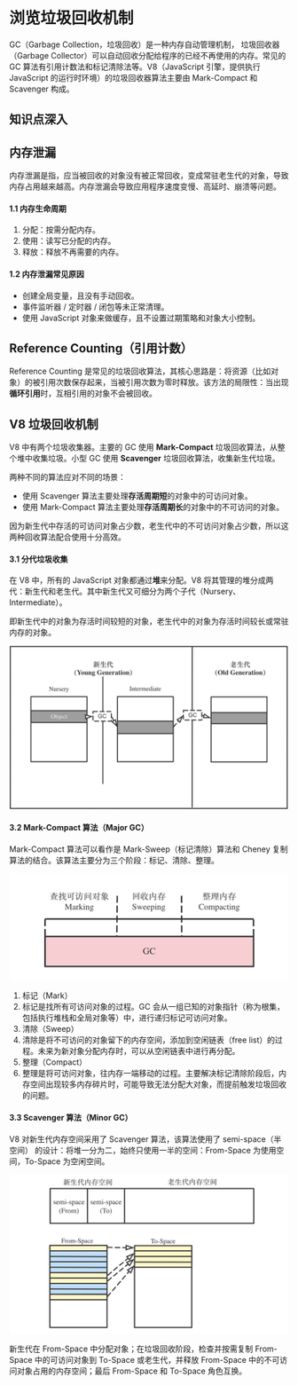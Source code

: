 # 浏览垃圾回收机制

GC（Garbage Collection，垃圾回收）是一种内存自动管理机制， 垃圾回收器（Garbage Collector）可以自动回收分配给程序的已经不再使用的内存。常见的 GC 算法有引用计数法和标记清除法等。V8（JavaScript 引擎，提供执行 JavaScript 的运行时环境）的垃圾回收器算法主要由 Mark-Compact 和 Scavenger 构成。

## 知识点深入

## 内存泄漏

内存泄漏是指，应当被回收的对象没有被正常回收，变成常驻老生代的对象，导致内存占用越来越高。内存泄漏会导致应用程序速度变慢、高延时、崩溃等问题。

#### 1.1 内存生命周期

1. 分配：按需分配内存。
2. 使用：读写已分配的内存。
3. 释放：释放不再需要的内存。

#### 1.2 内存泄漏常见原因

- 创建全局变量，且没有手动回收。
- 事件监听器 / 定时器 / 闭包等未正常清理。
- 使用 JavaScript 对象来做缓存，且不设置过期策略和对象大小控制。

## Reference Counting（引用计数）

Reference Counting 是常见的垃圾回收算法，其核心思路是：将资源（比如对象）的被引用次数保存起来，当被引用次数为零时释放。该方法的局限性：当出现**循环引用**时，互相引用的对象不会被回收。

## V8 垃圾回收机制

V8 中有两个垃圾收集器。主要的 GC 使用 **Mark-Compact** 垃圾回收算法，从整个堆中收集垃圾。小型 GC 使用 **Scavenger** 垃圾回收算法，收集新生代垃圾。

两种不同的算法应对不同的场景：

- 使用 Scavenger 算法主要处理**存活周期短**的对象中的可访问对象。
- 使用 Mark-Compact 算法主要处理**存活周期长**的对象中的不可访问的对象。

因为新生代中存活的可访问对象占少数，老生代中的不可访问对象占少数，所以这两种回收算法配合使用十分高效。

#### 3.1 分代垃圾收集

在 V8 中，所有的 JavaScript 对象都通过**堆**来分配。V8 将其管理的堆分成两代：新生代和老生代。其中新生代又可细分为两个子代（Nursery、Intermediate）。

即新生代中的对象为存活时间较短的对象，老生代中的对象为存活时间较长或常驻内存的对象。

![img](../../public/a10510ae-4e41-488b-b03c-7c90c2e3fac5.png)

#### 3.2 Mark-Compact 算法（Major GC）

Mark-Compact 算法可以看作是 Mark-Sweep（标记清除）算法和 Cheney 复制算法的结合。该算法主要分为三个阶段：标记、清除、整理。

![img](../../public/c69747ae-f55f-4b27-8e29-67f4f7a742d1.png)

1. 标记（Mark）
2. 标记是找所有可访问对象的过程。GC 会从一组已知的对象指针（称为根集，包括执行堆栈和全局对象等）中，进行递归标记可访问对象。
3. 清除（Sweep）
4. 清除是将不可访问的对象留下的内存空间，添加到空闲链表（free list）的过程。未来为新对象分配内存时，可以从空闲链表中进行再分配。
5. 整理（Compact）
6. 整理是将可访问对象，往内存一端移动的过程。主要解决标记清除阶段后，内存空间出现较多内存碎片时，可能导致无法分配大对象，而提前触发垃圾回收的问题。

#### 3.3 Scavenger 算法（Minor GC）

V8 对新生代内存空间采用了 Scavenger 算法，该算法使用了 semi-space（半空间） 的设计：将堆一分为二，始终只使用一半的空间：From-Space 为使用空间，To-Space 为空闲空间。

![img](../../public/fad77a5b-ee35-48a1-9e28-638d8471f413.png)

新生代在 From-Space 中分配对象；在垃圾回收阶段，检查并按需复制 From-Space 中的可访问对象到 To-Space 或老生代，并释放 From-Space 中的不可访问对象占用的内存空间；最后 From-Space 和 To-Space 角色互换。

